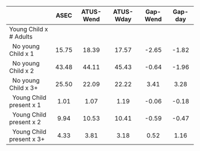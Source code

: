
|                      |         ASEC |    ATUS-Wend |    ATUS-Wday |     Gap-Wend |      Gap-day |
| -------------------- | :----------: | :----------: | :----------: | :----------: | :----------: |
| Young Child x # Adults |              |              |              |              |              |
| &nbsp;&nbsp;No young Child x 1 |        15.75 |        18.39 |        17.57 |        -2.65 |        -1.82 |
| &nbsp;&nbsp;No young Child x 2 |        43.48 |        44.11 |        45.43 |        -0.64 |        -1.96 |
| &nbsp;&nbsp;No young Child x 3+ |        25.50 |        22.09 |        22.22 |         3.41 |         3.28 |
| &nbsp;&nbsp;Young Child present x 1 |         1.01 |         1.07 |         1.19 |        -0.06 |        -0.18 |
| &nbsp;&nbsp;Young Child present x 2 |         9.94 |        10.53 |        10.41 |        -0.59 |        -0.47 |
| &nbsp;&nbsp;Young Child present x 3+ |         4.33 |         3.81 |         3.18 |         0.52 |         1.16 |

